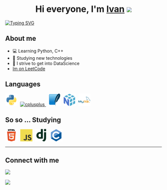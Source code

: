 <h1 align="center">Hi everyone, I'm <a href="https://t.me/PythonBlog_GuSlan" target="_blank">Ivan</a> 
<img src="https://github.com/blackcater/blackcater/raw/main/images/Hi.gif" height="32"/></h1>
<a href="https://git.io/typing-svg"><img src="https://readme-typing-svg.herokuapp.com?font=Fira+Code&pause=500&width=435&lines=I%60m+computer+genius.+.+.;maybe)" alt="Typing SVG" /></a>

<h2>About me</h2>

- 💻 Learning Python, С++
- 👀 Studying new technologies
- 🐾 I strive to get into DataScience
- <a href="https://leetcode.com/VaniLb" target="_blank">Im on LeetCode</a> 
<h2>Languages</h2>

<div>
  <a href="https://www.python.org/"><img src="https://github.com/devicons/devicon/blob/master/icons/python/python-original.svg" title="Python" alt="Python" width="40" height="40"/></a>&nbsp;
  <a href="https://www.w3schools.com/cpp/" target="_blank" rel="noreferrer"> <img src="https://raw.githubusercontent.com/daniilshat/daniilshat/2d7eafe5250314b3d422c86b35de062e0f1f5178/icons/C%2B%2B.svg" alt="cplusplus" width="40" height="40"/> </a> &nbsp;
  <a href="https://www.python.org/"><img src="https://github.com/devicons/devicon/blob/master/icons/sqlite/sqlite-original.svg" title="sqlite" alt="sqlite" width="40" height="40"/></a>&nbsp;
  <a href="https://www.python.org/"><img src="https://github.com/devicons/devicon/blob/master/icons/numpy/numpy-original.svg" title="numpy" alt="numpy" width="40" height="40"/></a>&nbsp;
  <a href="https://www.python.org/"><img src="https://github.com/devicons/devicon/blob/master/icons/mysql/mysql-original-wordmark.svg" title="mysql" alt="mysql" width="40" height="40"/></a>&nbsp;
</div>

<h2>So so ... Studying</h2>

<div>
  <a href=""><img src="https://github.com/devicons/devicon/blob/master/icons/html5/html5-original-wordmark.svg" title="Html" alt="Html" width="40" height="40"/></a>&nbsp;
  <a href=""><img src="https://github.com/devicons/devicon/blob/master/icons/javascript/javascript-original.svg" title="JavaScript" alt="JavaScript" width="40" height="40"/></a>&nbsp;
  <a href=""><img src="https://github.com/devicons/devicon/blob/master/icons/django/django-plain.svg" title="django" alt="django" width="40" height="40"/></a>&nbsp;
  <a href=""><img src="https://github.com/devicons/devicon/blob/master/icons/c/c-original.svg" title="c" alt="c" width="40" height="40"/></a>&nbsp;
</div>

---

<h2>Connect with me</h2>

<a href="https://vk.com/jdem_radocty"><img src="https://w7.pngwing.com/pngs/110/781/png-transparent-Кукольные-домики-toygo-nha-trang-social-media-vkontakte-computer-icons-social-media-angle-text-logo.png" height="23"/></a>

<a href="t.me/Ivanko_Ebanko"><img src="https://otradakhb.ru/templates/otrada/images/telegram.jpg" height="23"/></a>
